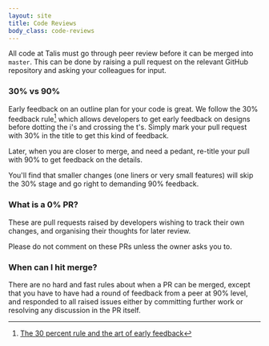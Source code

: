 ```yaml
---
layout: site
title: Code Reviews
body_class: code-reviews
---
```



All code at Talis must go through peer review before it can be merged into `master`. This can be done by
raising a pull request on the relevant GitHub repository and asking your colleagues for input.

### 30% vs 90%

Early feedback on an outline plan for your code is great. We follow the 30% feedback rule[^1]
which allows developers to get early feedback on designs before dotting the i's and crossing the t's. Simply mark your
pull request with 30% in the title to get this kind of feedback.

Later, when you are closer to merge, and need a pedant, re-title your pull with 90% to get feedback on the details.

You'll find that smaller changes (one liners or very small features) will skip the 30% stage and go right to demanding
90% feedback.

### What is a 0% PR?

These are pull requests raised by developers wishing to track their own changes, and organising their thoughts for
later review.

Please do not comment on these PRs unless the owner asks you to.

### When can I hit merge?

There are no hard and fast rules about when a PR can be merged, except that you have to have had a round of feedback
from a peer at 90% level, and responded to all raised issues either by committing further work or resolving any
discussion in the PR itself.



[^1]: [The 30 percent rule and the art of early feedback](http://lifehacker.com/the-30-percent-rule-and-the-art-of-early-feedback-1619474527)
